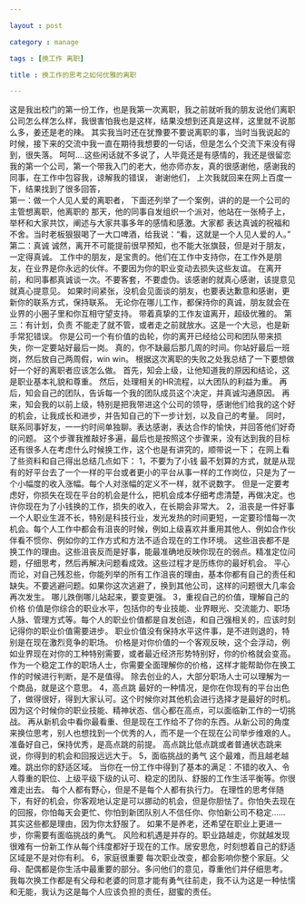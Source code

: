 ```yaml
---

layout : post

category : manage

tags : [换工作 离职]

title : 换工作的思考之如何优雅的离职

---
```



   这是我出校门的第一份工作，也是我第一次离职，我之前就听我的朋友说他们离职公司怎么样怎么样，我很害怕我也是这样，结果没想到还真是这样，这里就不说那么多，姜还是老的辣。
其实我当时还在犹豫要不要说离职的事，当时当我说起的时候，接下来的交流中我一直在期待我想要的一句话，但是怎么个交流下来没有得到，很失落。
   呵呵....这些闲话就不多说了，人毕竟还是有感情的，我还是很留恋我的第一个公司，第一个带我入门的老大，他亦师亦友，真的很感谢他，感谢我的同事，在工作中包容我，谅解我的错误，
谢谢他们，
    上次我就回来在网上百度一下，结果找到了很多回答，  
    第一：做一个人见人爱的离职者，
    下面还列举了一个案例，讲的的是一个公司的主管想离职，他离职的 那天，他的同事自发组织一个派对，他站在一张椅子上，举杯和大家共饮，阐述与大家共事多年的感情和感激。大家都
表达真诚的祝福和不舍。当时老板狠狠喝了一大口啤酒，给我说：“看，这就是一个人见人爱的人。”
    第二：真诚
    诚然，离开不可能提前很早预知，也不能大张旗鼓，但是对于朋友，一定得真诚。
工作中的朋友，是宝贵的。他们在工作中支持你，在工作外是朋友，在业界是你永远的伙伴。不要因为你的职业变动去损失这些友谊。
在离开前，和同事都真诚谈一次。不要客套，不要虚伪。该感谢的就真心感谢，该提意见就真心提意见。
如果时间紧张，没机会见面谈的朋友，也要表达歉意和感谢，更新你的联系方式，保持联系。
无论你在哪儿工作，都保持你的真诚，朋友就会在业界的小圈子里和你互相守望支持。
带着真挚的工作友谊离开，超级优雅的。
    第三：有计划，负责
	不能走了就不管，或者走之前就放水。这是一个大忌，也是新手常犯错误。
你是公司一个有价值的齿轮，你的离开已经给公司和团队带来损失，你一定要站好最后一岗。
真的，你不缺最后那几周的时间。你站好最后一班岗，然后放自己两周假，win win。
根据这次离职的失败之处我总结了一下要想做好一个好的离职者应该怎么做。
首先，知会上级，让他知道我的原因和结论，这是职业基本礼貌和尊重。
然后，处理相关的HR流程，以大团队的利益为重。
再后，知会自己的团队，告诉每一个我的团队成员这个决定，并真诚沟通原因。
再来，知会我的以前上级，特别是把我带进这个公司的领导，感谢他们给我的这个好的机会，让我成长和进步，并告知自己的下一步计划，以及自己的考量。
同时，联系同事好友，一一约时间单独聊。表达感谢，表达合作的愉快，并回答他们好奇的问题。
这个步骤我推敲好多遍，最后也是按照这个步骤来，没有达到我的目标
还有很多人在考虑什么时候换工作，这个也是有讲究的，顺带说一下；
在网上看了些资料和自己得出总结几点如下：
1，不要为了小钱
最不划算的方式，就是从现有的好平台去了一个一样的平台或者更小的平台从事一样的工作岗位，只是为了一个小幅度的收入涨幅。每个人对涨幅的定义不一样，就不说数字。
但是一定要考虑好，你损失在现在平台的机会是什么，把机会成本仔细考虑清楚，再做决定。也许你现在为了小钱换的工作，损失的收入，在长期会非常大。
2，沮丧是一件好事
一个人职业生涯不长，特别是科技行业，发光发热的时间更短，一定要珍惜每一次机会。每个人工作中都会有沮丧的时候，例如上级喜欢并重用其他人、例如合作伙伴看不惯你、例如你的工作方式和方法不适合现在的工作环境。
这些沮丧都不是换工作的理由。这些沮丧反而是好事，能最准确地反映你现在的弱点。精准定位问题，仔细思考，然后再解决问题看成效。这些过程才是历练你的最好机会。
平心而论，对自己残忍些，你能列举的所有工作沮丧的理由，基本你都有自己的责任和缺失。不要逃避问题。如果你这次逃避了，换到其他公司，这样的问题很大几率会再次发生。
哪儿跌倒哪儿站起来，要变更强。
3，重视自己的价值，理解自己的价格
价值是你综合的职业水平，包括你的专业技能、业界眼光、交流能力、职场人脉、管理方式等。每个人的职业价值都是自发创造，和自己强相关的，应该时刻记得你的职业价值需要进步。
职业价值没有保持水平这件事，是不进则退的，特别是在现在激烈竞争的职场。
价格是对你价值的一个客观反映，这个会浮动，例如业界现在对你的工种特别需要，或者最近经济形势特别好，你的价格就会变高。作为一个稳定工作的职场人士，你需要全面理解你的价格，这样才能帮助你在换工作的时候进行判断，是不是值得。
除去创业的人，大部分职场人士可以理解为一个商品，就是这个意思。
4，高点跳
最好的一种情况，是你在你现有的平台出色了，做得很好，得到大家认可。这个时候你对其他机会进行选择才是最好的时机。因为这个时候你的职业技能、精神状态、信心都在高点，可以面临新工作的一切挑战。
再从新机会中看你最看重、但是现在工作给不了你的东西。从新公司的角度来换位思考，别人也想找到一个优秀的人，而不是一个在现在公司举步维艰的人。准备好自己，保持优秀，是高点跳的前提。
高点跳比低点跳或者普通状态跳来说，你得到的机会和回报远远大于。
5，面临挑战的勇气
这个最难，而且越老越难。跳出你的舒适区域。
当你在一份工作中得到了基本的满足：不错的收入、令人尊重的职位、上级平级下级的认可、稳定的团队、舒服的工作生活平衡等。你很难走出去。
每个人都有野心，但是不是每个人都有执行力。
在理性的思考伴随下，有好的机会，你客观地认定是可以挪动的机会，但是你胆怯了。你怕失去现在的回报，你怕每天会更忙、你怕到新团队别人不信任你、你怕新公司不稳定……
其实这些都是理由，因为你太舒服了。
如果不是养老，还希望在职业上更进一步，你需要有面临挑战的勇气。
风险和机遇是并存的。职业路越走，你就越发现很难有一份新工作从每个纬度都好于现在的工作。居安思危，时刻想着自己的舒适区域是不是对你有利。
6，家庭很重要
每次职业改变，都会影响你整个家庭。父母、配偶都是你生活中最重要的部分。多问他们的意见，尊重他们并仔细思考。
我每次换工作都是有父母和老婆的同意才能有勇气往前走，我不认为这是一种怯懦和无能，我认为这是每个人应该负担的责任，甜蜜的责任。






	